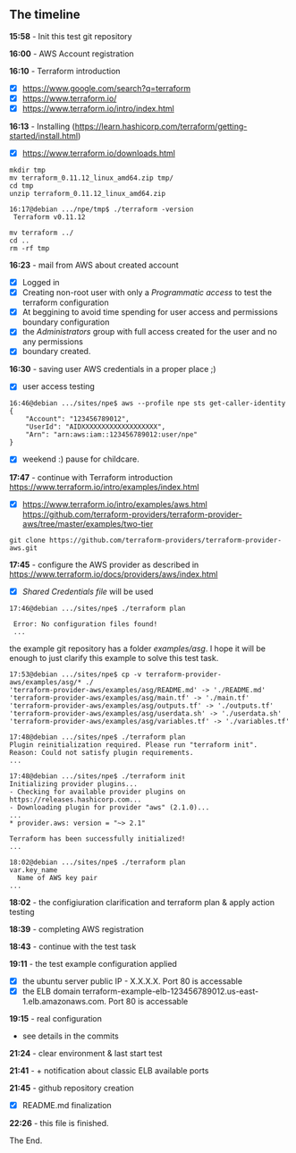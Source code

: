 ## The timeline

**15:58** - Init this test git repository

**16:00** - AWS Account registration

**16:10** - Terraform introduction
- [x] https://www.google.com/search?q=terraform
- [x] https://www.terraform.io/
- [x] https://www.terraform.io/intro/index.html

**16:13** - Installing (https://learn.hashicorp.com/terraform/getting-started/install.html)
- [x] https://www.terraform.io/downloads.html

```
mkdir tmp
mv terraform_0.11.12_linux_amd64.zip tmp/
cd tmp
unzip terraform_0.11.12_linux_amd64.zip

16:17@debian .../npe/tmp$ ./terraform -version
 Terraform v0.11.12

```

```
mv terraform ../
cd ..
rm -rf tmp
```

**16:23** - mail from AWS about created account
- [x] Logged in
- [x] Creating non-root user with only a *Programmatic access* to test the terraform configuration
- [x] At beggining to avoid time spending for user access and permissions boundary configuration
- [x] the *Administrators* group with full access created for the user and no any permissions
- [x] boundary created.

**16:30** - saving user AWS credentials in a proper place ;)
- [x] user access testing
```
16:46@debian .../sites/npe$ aws --profile npe sts get-caller-identity
{
    "Account": "123456789012",
    "UserId": "AIDXXXXXXXXXXXXXXXXXXX",
    "Arn": "arn:aws:iam::123456789012:user/npe"
}
```

- [x] weekend :) pause for childcare.

**17:47** - continue with Terraform introduction
	https://www.terraform.io/intro/examples/index.html
- [x] https://www.terraform.io/intro/examples/aws.html
	https://github.com/terraform-providers/terraform-provider-aws/tree/master/examples/two-tier

```
git clone https://github.com/terraform-providers/terraform-provider-aws.git
```

**17:45** - configure the AWS provider as described in
	https://www.terraform.io/docs/providers/aws/index.html

- [x] *Shared Credentials file* will be used

```
17:46@debian .../sites/npe$ ./terraform plan

 Error: No configuration files found!
 ...
```

the example git repository has a folder *examples/asg*. I hope it will be enough to just
clarify this example to solve this test task.

```
17:53@debian .../sites/npe$ cp -v terraform-provider-aws/examples/asg/* ./
'terraform-provider-aws/examples/asg/README.md' -> './README.md'
'terraform-provider-aws/examples/asg/main.tf' -> './main.tf'
'terraform-provider-aws/examples/asg/outputs.tf' -> './outputs.tf'
'terraform-provider-aws/examples/asg/userdata.sh' -> './userdata.sh'
'terraform-provider-aws/examples/asg/variables.tf' -> './variables.tf'
```

```
17:48@debian .../sites/npe$ ./terraform plan
Plugin reinitialization required. Please run "terraform init".
Reason: Could not satisfy plugin requirements.
...
```

```
17:48@debian .../sites/npe$ ./terraform init
Initializing provider plugins...
- Checking for available provider plugins on https://releases.hashicorp.com...
- Downloading plugin for provider "aws" (2.1.0)...
...
* provider.aws: version = "~> 2.1"

Terraform has been successfully initialized!
...
```

```
18:02@debian .../sites/npe$ ./terraform plan
var.key_name
  Name of AWS key pair
...
```

**18:02** - the configiuration clarification and terraform plan & apply action testing

**18:39** - completing AWS registration

**18:43** - continue with the test task

**19:11** - the test example configuration applied
- [x] the ubuntu server public IP - X.X.X.X. Port 80 is accessable
- [x] the ELB domain terraform-example-elb-123456789012.us-east-1.elb.amazonaws.com. Port 80 is accessable

**19:15** - real configuration
- see details in the commits

**21:24** - clear environment & last start test

**21:41** - + notification about classic ELB available ports

**21:45** - github repository creation
- [x] README.md finalization

**22:26** - this file is finished.

The End.
